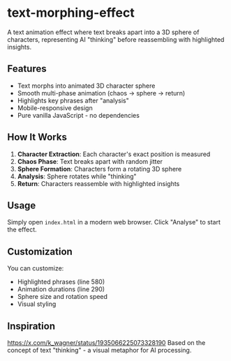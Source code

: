 # text-morphing-effect
A text animation effect where text breaks apart into a 3D sphere of characters, representing AI "thinking" before reassembling with highlighted insights.


## Features

- Text morphs into animated 3D character sphere
- Smooth multi-phase animation (chaos → sphere → return)
- Highlights key phrases after "analysis"
- Mobile-responsive design
- Pure vanilla JavaScript - no dependencies

## How It Works

1. **Character Extraction**: Each character's exact position is measured
2. **Chaos Phase**: Text breaks apart with random jitter
3. **Sphere Formation**: Characters form a rotating 3D sphere
4. **Analysis**: Sphere rotates while "thinking"
5. **Return**: Characters reassemble with highlighted insights

## Usage

Simply open `index.html` in a modern web browser. Click "Analyse" to start the effect.

## Customization

You can customize:
- Highlighted phrases (line 580)
- Animation durations (line 290)
- Sphere size and rotation speed
- Visual styling

## Inspiration

https://x.com/k_wagner/status/1935066225073328190
Based on the concept of text "thinking" - a visual metaphor for AI processing.

